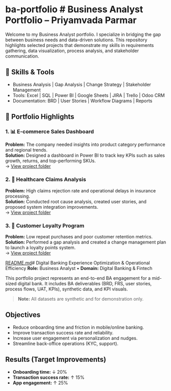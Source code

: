 # ba-portfolio # Business Analyst Portfolio – Priyamvada Parmar
Welcome to my Business Analyst portfolio. I specialize in bridging the gap between business needs and data-driven solutions. This repository highlights selected projects that demonstrate my skills in requirements gathering, data visualization, process analysis, and stakeholder communication.

## 🔹 Skills & Tools
- Business Analysis | Gap Analysis | Change Strategy | Stakeholder Management  
- Tools: Excel | SQL | Power BI | Google Sheets | JIRA | Trello | Odoo CRM  
- Documentation: BRD | User Stories | Workflow Diagrams | Reports  

## 📁 Portfolio Highlights

### 1. 📊 E-commerce Sales Dashboard
**Problem:** The company needed insights into product category performance and regional trends.  
**Solution:** Designed a dashboard in Power BI to track key KPIs such as sales growth, returns, and top-performing SKUs.  
→ [View project folder](./Case_Study_Ecommerce_Sales_Dashboard)

### 2. 🏥 Healthcare Claims Analysis
**Problem:** High claims rejection rate and operational delays in insurance processing.  
**Solution:** Conducted root cause analysis, created user stories, and proposed system integration improvements.  
→ [View project folder](./Healthcare_Claims_Analysis)

### 3. 🎁 Customer Loyalty Program
**Problem:** Low repeat purchases and poor customer retention metrics.
**Solution:** Performed a gap analysis and created a change management plan to launch a loyalty points system.  
→ [View project folder](./Customer_Loyalty_Program)

[README.md](https://github.com/user-attachments/files/21765890/README.md)# Digital Banking Experience Optimization & Operational Efficiency
**Role:** Business Analyst • **Domain:** Digital Banking & Fintech

This portfolio project represents an end-to-end BA engagement for a mid-sized digital bank. 
It includes BA deliverables (BRD, FRS, user stories, process flows, UAT, KPIs), synthetic data, and KPI visuals.

> **Note:** All datasets are synthetic and for demonstration only.

## Objectives
- Reduce onboarding time and friction in mobile/online banking.
- Improve transaction success rate and reliability.
- Increase user engagement via personalization and nudges.
- Streamline back-office operations (KYC, support).

## Results (Target Improvements)
- **Onboarding time:** ↓ 20%
- **Transaction success rate:** ↑ 15%
- **App engagement:** ↑ 25%
